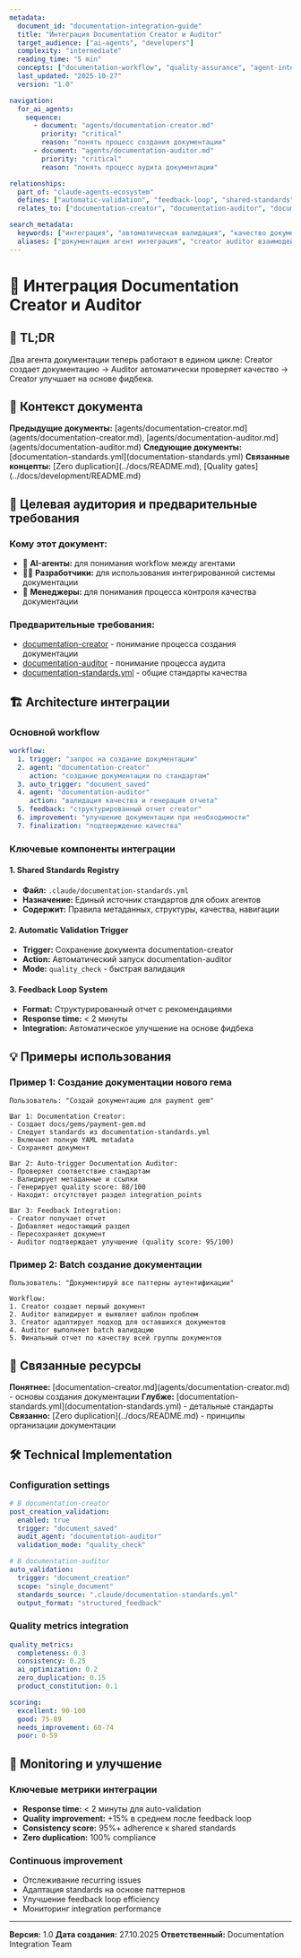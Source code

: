 ```yaml
---
metadata:
  document_id: "documentation-integration-guide"
  title: "Интеграция Documentation Creator и Auditor"
  target_audience: ["ai-agents", "developers"]
  complexity: "intermediate"
  reading_time: "5 min"
  concepts: ["documentation-workflow", "quality-assurance", "agent-integration"]
  last_updated: "2025-10-27"
  version: "1.0"

navigation:
  for_ai_agents:
    sequence:
      - document: "agents/documentation-creator.md"
        priority: "critical"
        reason: "понять процесс создания документации"
      - document: "agents/documentation-auditor.md"
        priority: "critical"
        reason: "понять процесс аудита документации"

relationships:
  part_of: "claude-agents-ecosystem"
  defines: ["automatic-validation", "feedback-loop", "shared-standards"]
  relates_to: ["documentation-creator", "documentation-auditor", "documentation-standards.yml"]

search_metadata:
  keywords: ["интеграция", "автоматическая валидация", "качество документации", "feedback loop"]
  aliases: ["документация агент интеграция", "creator auditor взаимодействие"]
---
```


# 🔗 Интеграция Documentation Creator и Auditor

## 🎯 TL;DR
Два агента документации теперь работают в едином цикле: Creator создает документацию → Auditor автоматически проверяет качество → Creator улучшает на основе фидбека.

## 📍 Контекст документа
<div class="document-context">
  <strong>Предыдущие документы:</strong> [agents/documentation-creator.md](agents/documentation-creator.md), [agents/documentation-auditor.md](agents/documentation-auditor.md)
  <strong>Следующие документы:</strong> [documentation-standards.yml](documentation-standards.yml)
  <strong>Связанные концепты:</strong> [Zero duplication](../docs/README.md), [Quality gates](../docs/development/README.md)
</div>

## 🎯 Целевая аудитория и предварительные требования
### Кому этот документ:
- 🤖 **AI-агенты:** для понимания workflow между агентами
- 👨‍💻 **Разработчики:** для использования интегрированной системы документации
- 👔 **Менеджеры:** для понимания процесса контроля качества документации

### Предварительные требования:
- [documentation-creator](agents/documentation-creator.md) - понимание процесса создания документации
- [documentation-auditor](agents/documentation-auditor.md) - понимание процесса аудита
- [documentation-standards.yml](documentation-standards.yml) - общие стандарты качества

## 🏗️ Architecture интеграции

### **Основной workflow**
```yaml
workflow:
  1. trigger: "запрос на создание документации"
  2. agent: "documentation-creator"
     action: "создание документации по стандартам"
  3. auto_trigger: "document_saved"
  4. agent: "documentation-auditor"
     action: "валидация качества и генерация отчета"
  5. feedback: "структурированный отчет creator"
  6. improvement: "улучшение документации при необходимости"
  7. finalization: "подтверждение качества"
```

### **Ключевые компоненты интеграции**

#### 1. **Shared Standards Registry**
- **Файл:** `.claude/documentation-standards.yml`
- **Назначение:** Единый источник стандартов для обоих агентов
- **Содержит:** Правила метаданных, структуры, качества, навигации

#### 2. **Automatic Validation Trigger**
- **Trigger:** Сохранение документа documentation-creator
- **Action:** Автоматический запуск documentation-auditor
- **Mode:** `quality_check` - быстрая валидация

#### 3. **Feedback Loop System**
- **Format:** Структурированный отчет с рекомендациями
- **Response time:** < 2 минуты
- **Integration:** Автоматическое улучшение на основе фидбека

## 💡 Примеры использования

### **Пример 1: Создание документации нового гема**
```
Пользователь: "Создай документацию для payment gem"

Шаг 1: Documentation Creator:
- Создает docs/gems/payment-gem.md
- Следует standards из documentation-standards.yml
- Включает полную YAML metadata
- Сохраняет документ

Шаг 2: Auto-trigger Documentation Auditor:
- Проверяет соответствие стандартам
- Валидирует метаданные и ссылки
- Генерирует quality score: 88/100
- Находит: отсутствует раздел integration_points

Шаг 3: Feedback Integration:
- Creator получает отчет
- Добавляет недостающий раздел
- Пересохраняет документ
- Auditor подтверждает улучшение (quality score: 95/100)
```

### **Пример 2: Batch создание документации**
```
Пользователь: "Документируй все паттерны аутентификации"

Workflow:
1. Creator создает первый документ
2. Auditor валидирует и выявляет шаблон проблем
3. Creator адаптирует подход для оставшихся документов
4. Auditor выполняет batch валидацию
5. Финальный отчет по качеству всей группы документов
```

## 🔗 Связанные ресурсы
<div class="cross-references">
  <strong>Понятнее:</strong> [documentation-creator.md](agents/documentation-creator.md) - основы создания документации
  <strong>Глубже:</strong> [documentation-standards.yml](documentation-standards.yml) - детальные стандарты
  <strong>Связанно:</strong> [Zero duplication](../docs/README.md) - принципы организации документации
</div>

## 🛠️ Technical Implementation

### **Configuration settings**
```yaml
# В documentation-creator
post_creation_validation:
  enabled: true
  trigger: "document_saved"
  audit_agent: "documentation-auditor"
  validation_mode: "quality_check"

# В documentation-auditor
auto_validation:
  trigger: "document_creation"
  scope: "single_document"
  standards_source: ".claude/documentation-standards.yml"
  output_format: "structured_feedback"
```

### **Quality metrics integration**
```yaml
quality_metrics:
  completeness: 0.3
  consistency: 0.25
  ai_optimization: 0.2
  zero_duplication: 0.15
  product_constitution: 0.1

scoring:
  excellent: 90-100
  good: 75-89
  needs_improvement: 60-74
  poor: 0-59
```

## 🚀 Monitoring и улучшение

### **Ключевые метрики интеграции**
- **Response time:** < 2 минуты для auto-validation
- **Quality improvement:** +15% в среднем после feedback loop
- **Consistency score:** 95%+ adherence к shared standards
- **Zero duplication:** 100% compliance

### **Continuous improvement**
- Отслеживание recurring issues
- Адаптация standards на основе паттернов
- Улучшение feedback loop efficiency
- Мониторинг integration performance

---

**Версия:** 1.0
**Дата создания:** 27.10.2025
**Ответственный:** Documentation Integration Team
